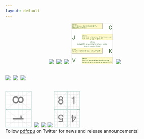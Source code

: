 ```yaml
---
layout: default
---
```


<p align="center">
  <kbd><a href="{{site.baseurl}}/generate/grid"><img src="resources/gridpdf.png" height="130"></a></kbd>&nbsp;
  <kbd><a href="{{site.baseurl}}/core/watermark"><img src="resources/wmi1abs.png" height="130"></a></kbd>&nbsp;
  <kbd><a href="{{site.baseurl}}/generate/nup"><img src="resources/nup9pdf.png" height="130"></a></kbd>&nbsp;
  <kbd><a href="{{site.baseurl}}/fonts/fonts"><img src="resources/cjkv.png" height="130"></a></kbd>&nbsp;
  <kbd><a href="{{site.baseurl}}/core/stamp"><img src="core/resources/4exp.png" height="130"></a></kbd>&nbsp;<br><br>

  <kbd><a href="{{site.baseurl}}/core/stamp"><img src="resources/sti.png" height="130"></a></kbd>&nbsp;
  <kbd><img src="resources/hold3.png" height="150"></kbd>&nbsp;
  <kbd><a href="{{site.baseurl}}/core/watermark"><img src="resources/wmi4.png" height="130"></a></kbd>&nbsp;<br><br>

  <kbd><a href="{{site.baseurl}}/generate/booklet"><img src="resources/book2A4p1.png" height="115"></a></kbd>&nbsp;
  <kbd><a href="{{site.baseurl}}/core/stamp"><img src="resources/stp.png" height="115"></a></kbd>&nbsp;
  <kbd><a href="{{site.baseurl}}/generate/grid"><img src="resources/gridimg.png" height="115"></a></kbd>
  <kbd><a href="{{site.baseurl}}/core/stamp"><img src="resources/stRoundBorder.png" height="115"></a></kbd>
  <kbd><a href="{{site.baseurl}}/generate/booklet"><img src="resources/book4A4p1.png" height="115"></a></kbd>&nbsp;
  <br>
  Follow <a href="https://twitter.com/pdfcpu">pdfcpu</a> on Twitter for news and release announcements!
</p>


